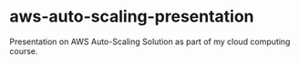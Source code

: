 # aws-auto-scaling-presentation
Presentation on AWS Auto-Scaling Solution as part of my cloud computing course.

